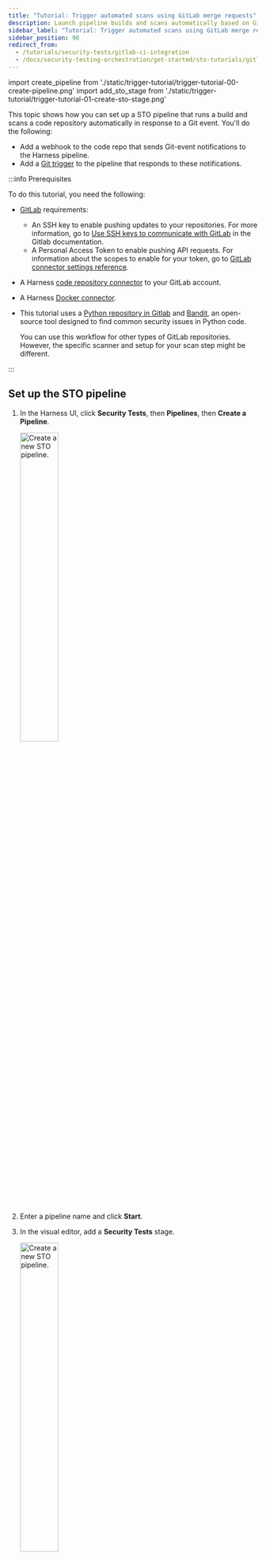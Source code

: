 ```yaml
---
title: "Tutorial: Trigger automated scans using GitLab merge requests"
description: Launch pipeline builds and scans automatically based on GitLab merge requests.
sidebar_label: "Tutorial: Trigger automated scans using GitLab merge requests"
sidebar_position: 90
redirect_from:
  - /tutorials/security-tests/gitlab-ci-integration
  - /docs/security-testing-orchestration/get-started/sto-tutorials/gitlab-ci-integration
---
```


<CTABanner
  buttonText="Learn More"
  title="Continue your learning journey."
  tagline="Take a Security Testing Orchestration certification today!"
  link="/university/certifications/sto"
  closable={true}
  target="_self"
/>

import create_pipeline from './static/trigger-tutorial/trigger-tutorial-00-create-pipeline.png'
import add_sto_stage from './static/trigger-tutorial/trigger-tutorial-01-create-sto-stage.png'

This topic shows how you can set up a STO pipeline that runs a build and scans a code repository automatically in response to a Git event. You'll do the following:

- Add a webhook to the code repo that sends Git-event notifications to the Harness pipeline.
- Add a [Git trigger](/docs/platform/triggers/triggering-pipelines/) to the pipeline that responds to these notifications.

:::info Prerequisites

To do this tutorial, you need the following:

- [GitLab](https://gitlab.com/) requirements:
  - An SSH key to enable pushing updates to your repositories. For more information, go to [Use SSH keys to communicate with GitLab](https://docs.gitlab.com/ee/user/ssh.html) in the Gitlab documentation.
  - A Personal Access Token to enable pushing API requests. For information about the scopes to enable for your token, go to [GitLab connector settings reference](/docs/platform/connectors/code-repositories/ref-source-repo-provider/git-lab-connector-settings-reference/#passwordpersonal-access-token).
- A Harness [code repository connector](/docs/category/code-repositories) to your GitLab account.
- A Harness [Docker connector](/docs/platform/connectors/cloud-providers/ref-cloud-providers/docker-registry-connector-settings-reference).
- This tutorial uses a [Python repository in Gitlab](https://gitlab.com/gitsequence090/TestPythonSAST) and [Bandit](https://github.com/PyCQA/bandit), an open-source tool designed to find common security issues in Python code.

  You can use this workflow for other types of GitLab repositories. However, the specific scanner and setup for your scan step might be different.

:::

## Set up the STO pipeline

1. In the Harness UI, click **Security Tests**, then **Pipelines**, then **Create a Pipeline**.

   <img src={create_pipeline} alt="Create a new STO pipeline." height="40%" width="40%" />

2. Enter a pipeline name and click **Start**.

3. In the visual editor, add a **Security Tests** stage.

   <img src={add_sto_stage} alt="Create a new STO pipeline." height="40%" width="40%" />

4. In **About your Stage**, do the following:

   1. Enter a name.

   2. In **Configure Codebase**, select your codebase connector and enter the repository that you want to scan.

   ![](./static/trigger-tutorial/trigger-tutorial-02-set-up-sto-stage.png)

   3. Click **Set up Stage**.

5. In **Infrastructure**, specify your build infrastructure. STO supports Cloud (Linux AMD64) and Kubernetes infrastructures.

6. In **Execution**, click **Add Step** and select **Bandit**.

7. In **Configure Bandit**, specify the following:

   1. Scan Mode = **Orchestration**

   2. Target name = **_your-name_-dvpwa**

   3. Target variaent = **\<+codebase.branch>**

8. Click **Apply Changes** to return to the pipeline,

9. Click **Run** (top right). In **Run Pipeline**, select **Git Branch** for the build type and **master** for the branch name. Then click **Run Pipeline** to ensure that the pipeline runs successfully as configured.

## Add a trigger to your pipeline

Add a trigger to your pipeline that that listens for incoming requests on a webhook.

1. In the rop right of the visual editor, click **Triggers**.

2. Click **New Trigger** and select the webhook for your Git service provider.

   ![New webhook trigger](./static/trigger-tutorial/trigger-tutorial-04-select-trigger.png)

3. In **Configuration**, specify the webhook as follows. This is a typical setup, where any event related to a merge request triggers a pipeline build.

   1. Connector = The connector to your Git service provider.

   2. Repository Name = The repository you want to scan.

   3. Event = **Merge Request**.

   4. Select **Any Actions**.

   ![](./static/trigger-tutorial/trigger-tutorial-05-trigger-config.png)

4. In **Conditions**, set the conditions for running the pipeline. The typical setup is to trigger a build based on the main or master branch of the repo.

   ![](./static/trigger-tutorial/trigger-tutorial-06-trigger-condition.png)

5. In **Pipeline Input**, select **Git Branch** for the build type and enter **\<+trigger.branch>** for the branch name. Then click **Create Trigger**.

   ![](./static/trigger-tutorial/trigger-tutorial-08-pipeline-input.png)

   The new trigger now appears in the Triggers table. Note that this table includes a **Webhook** column with a link.

6. Click the **Webhook** link to copy the webhook URL for this trigger to the clipboard. You will now add this webhook to your Git service.

   ![](./static/trigger-tutorial/trigger-tutorial-07-copy-url-webhook.png)

## Add the trigger webhook to your Git service

The steps to do this differ depending on the service you're using. These steps assume you're using GitLab.

1. Go to your GitLab project, select **Settings**, and then select **Webhooks** in the left menu.

2. Enter the webhook URL and your GitLab personal access token.

3. Select the **Merge request event** as the event type to trigger the webhook.

4. Click **Add webhook** at the bottom of the page.

## Create a Merge Request in GitLab

To verify that your trigger is working correctly, do the following:

1. Open a browser page and point it to the **Execution History** page for your Harness pipeline.

2. Go to your GitLab repo, then create and approve a merge request.

With the integration in place, the following events occur when you create a merge request in your GitLab repository:

1. GitLab sends a request to the Harness webhook.

2. The Harness pipeline starts a new build automatically, using information from the incoming request.

3. When the build finishes, you can see the scan results in the **Security Tests** tab.

<figure>

![](./static/trigger-tutorial/trigger-tutorial-09-triggered-build.png)

<figcaption>Harness pipeline build launched from trigger</figcaption>
</figure>

<figure>

![](./static/trigger-tutorial/trigger-tutorial-10-security-tests.png)

<figcaption>Scan results</figcaption>
</figure>
